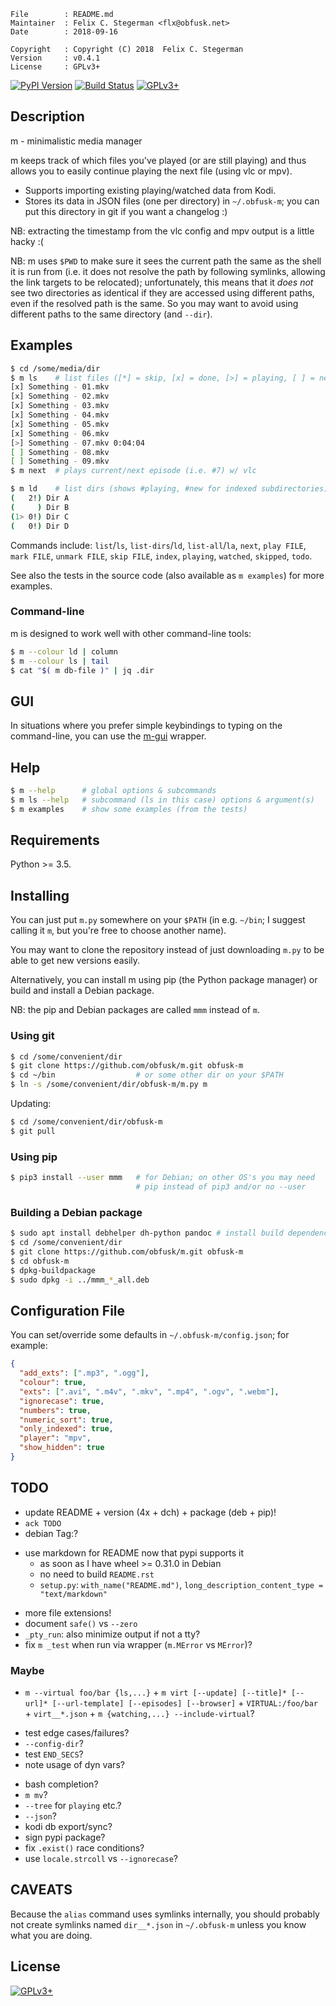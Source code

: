 <!-- {{{1 -->

    File        : README.md
    Maintainer  : Felix C. Stegerman <flx@obfusk.net>
    Date        : 2018-09-16

    Copyright   : Copyright (C) 2018  Felix C. Stegerman
    Version     : v0.4.1
    License     : GPLv3+

<!-- }}}1 -->

[![PyPI Version](https://img.shields.io/pypi/v/mmm.svg)](https://pypi.python.org/pypi/mmm)
[![Build Status](https://travis-ci.org/obfusk/m.svg?branch=master)](https://travis-ci.org/obfusk/m)
[![GPLv3+](https://img.shields.io/badge/license-GPLv3+-blue.svg)](https://www.gnu.org/licenses/gpl-3.0.html)

## Description

m - minimalistic media manager

m keeps track of which files you've played (or are still playing) and
thus allows you to easily continue playing the next file (using vlc or
mpv).

* Supports importing existing playing/watched data from Kodi.
* Stores its data in JSON files (one per directory) in `~/.obfusk-m`;
  you can put this directory in git if you want a changelog :)

NB: extracting the timestamp from the vlc config and mpv output is a
little hacky :(

NB: m uses `$PWD` to make sure it sees the current path the same as
the shell it is run from (i.e. it does not resolve the path by
following symlinks, allowing the link targets to be relocated);
unfortunately, this means that it *does not* see two directories as
identical if they are accessed using different paths, even if the
resolved path is the same.  So you may want to avoid using different
paths to the same directory (and `--dir`).

## Examples

```bash
$ cd /some/media/dir
$ m ls    # list files ([*] = skip, [x] = done, [>] = playing, [ ] = new)
[x] Something - 01.mkv
[x] Something - 02.mkv
[x] Something - 03.mkv
[x] Something - 04.mkv
[x] Something - 05.mkv
[x] Something - 06.mkv
[>] Something - 07.mkv 0:04:04
[ ] Something - 08.mkv
[ ] Something - 09.mkv
$ m next  # plays current/next episode (i.e. #7) w/ vlc
```

```bash
$ m ld    # list dirs (shows #playing, #new for indexed subdirectories)
(   2!) Dir A
(     ) Dir B
(1> 0!) Dir C
(   0!) Dir D
```

Commands include: `list`/`ls`, `list-dirs`/`ld`, `list-all`/`la`,
`next`, `play FILE`, `mark FILE`, `unmark FILE`, `skip FILE`, `index`,
`playing`, `watched`, `skipped`, `todo`.

See also the tests in the source code (also available as `m examples`)
for more examples.

### Command-line

m is designed to work well with other command-line tools:

```bash
$ m --colour ld | column
$ m --colour ls | tail
$ cat "$( m db-file )" | jq .dir
```

## GUI

In situations where you prefer simple keybindings to typing on the
command-line, you can use the [m-gui](https://github.com/obfusk/m-gui)
wrapper.

## Help

```bash
$ m --help      # global options & subcommands
$ m ls --help   # subcommand (ls in this case) options & argument(s)
$ m examples    # show some examples (from the tests)
```

## Requirements

Python >= 3.5.

## Installing

You can just put `m.py` somewhere on your `$PATH` (in e.g. `~/bin`; I
suggest calling it `m`, but you're free to choose another name).

You may want to clone the repository instead of just downloading
`m.py` to be able to get new versions easily.

Alternatively, you can install m using pip (the Python package
manager) or build and install a Debian package.

NB: the pip and Debian packages are called `mmm` instead of `m`.

### Using git

```bash
$ cd /some/convenient/dir
$ git clone https://github.com/obfusk/m.git obfusk-m
$ cd ~/bin                  # or some other dir on your $PATH
$ ln -s /some/convenient/dir/obfusk-m/m.py m
```

Updating:

```bash
$ cd /some/convenient/dir/obfusk-m
$ git pull
```

### Using pip

```bash
$ pip3 install --user mmm   # for Debian; on other OS's you may need
                            # pip instead of pip3 and/or no --user
```

### Building a Debian package

```bash
$ sudo apt install debhelper dh-python pandoc # install build dependencies
$ cd /some/convenient/dir
$ git clone https://github.com/obfusk/m.git obfusk-m
$ cd obfusk-m
$ dpkg-buildpackage
$ sudo dpkg -i ../mmm_*_all.deb
```

## Configuration File

You can set/override some defaults in `~/.obfusk-m/config.json`; for
example:

```json
{
  "add_exts": [".mp3", ".ogg"],
  "colour": true,
  "exts": [".avi", ".m4v", ".mkv", ".mp4", ".ogv", ".webm"],
  "ignorecase": true,
  "numbers": true,
  "numeric_sort": true,
  "only_indexed": true,
  "player": "mpv",
  "show_hidden": true
}
```

## TODO

* update README + version (4x + dch) + package (deb + pip)!
* `ack TODO`
* debian Tag:?

<!-- -->

* use markdown for README now that pypi supports it
  - as soon as I have wheel >= 0.31.0 in Debian
  - no need to build `README.rst`
  - `setup.py`: `with_name("README.md")`,
    `long_description_content_type = "text/markdown"`

<!-- -->

* more file extensions!
* document `safe()` vs `--zero`
* `_pty_run`: also minimize output if not a tty?
* fix `m _test` when run via wrapper (`m.MError` vs `MError`)?

### Maybe

* `m --virtual foo/bar {ls,...}` + `m virt [--update] [--title]*
  [--url]* [--url-template] [--episodes] [--browser]` +
  `VIRTUAL:/foo/bar` + `virt__*.json` + `m {watching,...}
  --include-virtual`?

<!-- -->

* test edge cases/failures?
* `--config-dir`?
* test `END_SECS`?
* note usage of dyn vars?

<!-- -->

* bash completion?
* `m mv`?
* `--tree` for `playing` etc.?
* `--json`?
* kodi db export/sync?
* sign pypi package?
* fix `.exist()` race conditions?
* use `locale.strcoll` vs `--ignorecase`?

## CAVEATS

Because the `alias` command uses symlinks internally, you should
probably not create symlinks named `dir__*.json` in `~/.obfusk-m`
unless you know what you are doing.

## License

[![GPLv3+](https://www.gnu.org/graphics/gplv3-127x51.png)](https://www.gnu.org/licenses/gpl-3.0.html)

<!-- vim: set tw=70 sw=2 sts=2 et fdm=marker : -->

